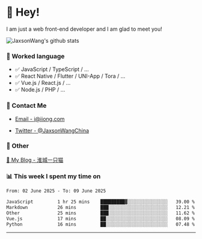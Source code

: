 # 👋 Hey!

I am just a web front-end developer and I am glad to meet you!

![JaxsonWang's github stats](https://github-readme-stats.vercel.app/api?username=JaxsonWang&&show_icons=true&&title_color=1abc9c&&icon_color=1abc9c)


### 📝 Worked language

- ✅ JavaScript / TypeScript / ...
- ✅ React Native / Flutter / UNI-App / Tora / ...
- ✅ Vue.js / React.js / ...
- ✅ Node.js / PHP / ...

### 📮 Contact Me

- [Email - i@iiong.com](mailto:i@iiong.com)

- [Twitter - @JaxsonWangChina](https://twitter.com/JaxsonWangChina)

### 🤪 Other

[📌 My Blog - 淮城一只猫](https://iiong.com)

### 📊 This week I spent my time on

<!--START_SECTION:waka-->

```txt
From: 02 June 2025 - To: 09 June 2025

JavaScript         1 hr 25 mins    █████████▓░░░░░░░░░░░░░░░   39.00 %
Markdown           26 mins         ███░░░░░░░░░░░░░░░░░░░░░░   12.21 %
Other              25 mins         ███░░░░░░░░░░░░░░░░░░░░░░   11.62 %
Vue.js             17 mins         ██░░░░░░░░░░░░░░░░░░░░░░░   08.09 %
Python             16 mins         ██░░░░░░░░░░░░░░░░░░░░░░░   07.48 %
```

<!--END_SECTION:waka-->

---
